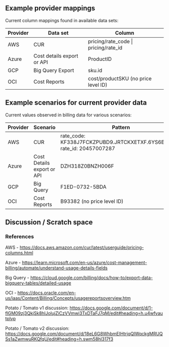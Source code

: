 ## Example provider mappings 

Current column mappings found in available data sets:

| **Provider** | **Data set**                | **Column**                             |
| ------------ | --------------------------- | -------------------------------------- |
| AWS          | CUR                         | pricing/rate\_code \| pricing/rate\_id |
| Azure        | Cost details export or API  | ProductID                              |
| GCP          | Big Query Export            | sku.id                                 |
| OCI          | Cost Reports                | cost/productSKU (no price level ID)    |


## Example scenarios for current provider data

Current values observed in billing data for various scenarios:

| **Provider** | **Scenario**               | **Pattern**                                                              |
| ------------ | -------------------------- | ------------------------------------------------------------------------ |
| AWS          | CUR                        | rate\_code: KF338J7FCKZPUBD9.JRTCKXETXF.6YS6EN2CT7 rate\_id: 20457007287 |
| Azure        | Cost Details export or API | DZH318Z0BNZH006F                                                                         |
| GCP          | Big Query                  | F1ED-0732-5BDA                                                           |
| OCI          | Cost Reports               | B93382 (no price level ID)                                               |

## Discussion / Scratch space

### References

AWS - <https://docs.aws.amazon.com/cur/latest/userguide/pricing-columns.html>

Azure - <https://learn.microsoft.com/en-us/azure/cost-management-billing/automate/understand-usage-details-fields>

Big Query - <https://cloud.google.com/billing/docs/how-to/export-data-bigquery-tables/detailed-usage>

OCI - <https://docs.oracle.com/en-us/iaas/Content/Billing/Concepts/usagereportsoverview.htm>

Potato / Tomato v1 discussion: <https://docs.google.com/document/d/1-flGM09zj3QkjSk8hlJolujZiCzVVmwi3TxDTaFJ7qM/edit#heading=h.u4wfvautplvp>

Potato / Tomato v2 discussion:\
<https://docs.google.com/document/d/18eL6G8WhbmEIHtrjqQlWqckgMRUQSs1aZwmwuRKQfqU/edit#heading=h.swm58hl317f3>
